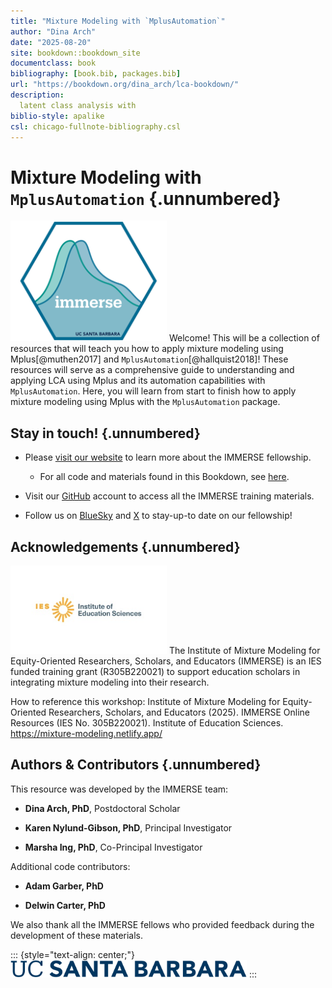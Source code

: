 ```yaml
---
title: "Mixture Modeling with `MplusAutomation`"
author: "Dina Arch"
date: "2025-08-20"
site: bookdown::bookdown_site
documentclass: book
bibliography: [book.bib, packages.bib]
url: "https://bookdown.org/dina_arch/lca-bookdown/"
description: 
  latent class analysis with 
biblio-style: apalike
csl: chicago-fullnote-bibliography.csl
---
```


# Mixture Modeling with `MplusAutomation` {.unnumbered}

<img src="images/immerse_hex.png" class="cover" width="250" height="193"/> Welcome! This will be a collection of resources that will teach you how to apply mixture modeling using Mplus[@muthen2017] and `MplusAutomation`[@hallquist2018]! These resources will serve as a comprehensive guide to understanding and applying LCA using Mplus and its automation capabilities with `MplusAutomation`. Here, you will learn from start to finish how to apply mixture modeling using Mplus with the `MplusAutomation` package.

## Stay in touch! {.unnumbered}

-   Please [visit our website](https://immerse.education.ucsb.edu/) to learn more about the IMMERSE fellowship.

    -   For all code and materials found in this Bookdown, see [here](https://github.com/immerse-ucsb/lca-bookdown).

-   Visit our [GitHub](https://github.com/immerse-ucsb) account to access all the IMMERSE training materials.

-   Follow us on [BlueSky](https://bsky.app/profile/immerse-ucsb.bsky.social) and [X](https://twitter.com/IMMERSE_UCSB) to stay-up-to date on our fellowship!

## Acknowledgements {.unnumbered}

<img src="images/ies_logo.jpg" class="cover" width="250"/> The Institute of Mixture Modeling for Equity-Oriented Researchers, Scholars, and Educators (IMMERSE) is an IES funded training grant (R305B220021) to support education scholars in integrating mixture modeling into their research.

How to reference this workshop: Institute of Mixture Modeling for Equity-Oriented Researchers, Scholars, and Educators (2025). IMMERSE Online Resources (IES No. 305B220021). Institute of Education Sciences. <https://mixture-modeling.netlify.app/>

## Authors & Contributors {.unnumbered}

This resource was developed by the IMMERSE team:

-   **Dina Arch, PhD**, Postdoctoral Scholar

-   **Karen Nylund-Gibson, PhD**, Principal Investigator

-   **Marsha Ing, PhD**, Co-Principal Investigator

Additional code contributors:

-   **Adam Garber, PhD**

-   **Delwin Carter, PhD**

We also thank all the IMMERSE fellows who provided feedback during the development of these materials.

::: {style="text-align: center;"}
<img src="images/ucsb_logo.png" width="75%"/>
:::
